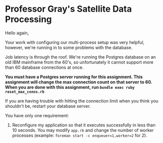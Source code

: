 # Professor Gray's Satellite Data Processing

Hello again,

Your work with configuring our multi-process setup was very helpful, however, we're running in to some problems with the database.

Job latency is through the roof. We're running the Postgres database on an old IBM mainframe from the 60's, so unfortunately it cannot support more than 60 database connections at once.

**You must have a Postgres server running for this assignment. This assignment will
change the max connection count on that server to 60. When you are done with this
assignment, run `bundle exec ruby reset_max_conns.rb`**

If you are having trouble with hitting the connection limit when you think you shouldn't be, restart your database server.

You have only one requirement:

1. Reconfigure my application so that it executes successfully in less than 10 seconds. You may modify `app.rb` and change the number of worker processes (example: `foreman start -c enqueuer=1,worker=2` for 2).


